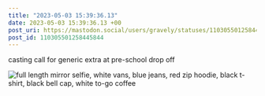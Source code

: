 ```yaml
---
title: "2023-05-03 15:39:36.13"
date: 2023-05-03 15:39:36.13 +00
post_uri: https://mastodon.social/users/gravely/statuses/110305501258445844
post_id: 110305501258445844
---
```

casting call for generic extra at pre-school drop off


![full length mirror selfie, white vans, blue jeans, red zip hoodie, black t-shirt, black bell cap, white to-go coffee](/images/110305500944770252.jpeg)

